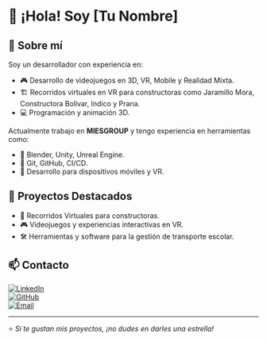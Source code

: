 # 👋 ¡Hola! Soy [Tu Nombre]

## 🚀 Sobre mí
Soy un desarrollador con experiencia en:
- 🎮 Desarrollo de videojuegos en 3D, VR, Mobile y Realidad Mixta.
- 🏗️ Recorridos virtuales en VR para constructoras como Jaramillo Mora, Constructora Bolívar, Indico y Prana.
- 💻 Programación y animación 3D.

Actualmente trabajo en **MIESGROUP** y tengo experiencia en herramientas como:
- 🎨 Blender, Unity, Unreal Engine.
- 🔧 Git, GitHub, CI/CD.
- 📱 Desarrollo para dispositivos móviles y VR.

## 📌 Proyectos Destacados
- 🏡 Recorridos Virtuales para constructoras.
- 🎮 Videojuegos y experiencias interactivas en VR.
- 🛠️ Herramientas y software para la gestión de transporte escolar.

## 📫 Contacto
[![LinkedIn](https://img.shields.io/badge/LinkedIn-Profile-blue?style=flat&logo=linkedin)](https://www.linkedin.com/in/tuusuario/)  
[![GitHub](https://img.shields.io/badge/GitHub-Profile-black?style=flat&logo=github)](https://github.com/tuusuario/)  
[![Email](https://img.shields.io/badge/Email-Contact-red?style=flat&logo=gmail)](mailto:tuemail@example.com)

---
⭐️ *Si te gustan mis proyectos, ¡no dudes en darles una estrella!*
